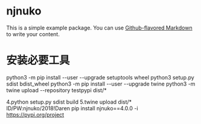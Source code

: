 # njnuko

This is a simple example package. You can use
[Github-flavored Markdown](https://guides.github.com/features/mastering-markdown/)
to write your content.
# 安装必要工具
python3 -m pip install --user --upgrade setuptools wheel
python3 setup.py sdist bdist_wheel
python3 -m pip install --user --upgrade twine
python3 -m twine upload --repository testpypi dist/*

4.python setup.py sdist build
5.twine upload dist/*
ID/PW:njnuko/2018!Daren
pip install njnuko==4.0.0 -i https://pypi.org/project
